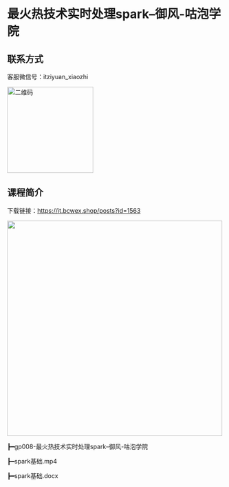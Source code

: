 # 最火热技术实时处理spark&#8211;御风-咕泡学院

## 联系方式

客服微信号：itziyuan_xiaozhi

<img src="https://ziyuanyun.oss-cn-guangzhou.aliyuncs.com/common/20240614073449/666b82192834a.jpg" width="200" height="200" alt="二维码">

## 课程简介

下载链接：https://it.bcwex.shop/posts?id=1563

<img src="https://ziyuanyun.oss-cn-guangzhou.aliyuncs.com/yun/20240515224333/6644ca15d593f.jpg" width="500" alt="">

  ┣━gp008-最火热技术实时处理spark&#8211;御风-咕泡学院

 ┣━spark基础.mp4

 ┣━spark基础.docx

  